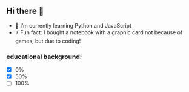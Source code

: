 ## Hi there 👋

- 🌱 I’m currently learning Python and JavaScript
- ⚡ Fun fact: I bought a notebook with a graphic card not because of games, but due to coding!

### educational background:

- [x] 0%
- [x] 50%
- [ ] 100%

<!--
**mibasFerraz/mibasFerraz** is a ✨ _special_ ✨ repository because its `README.md` (this file) appears on your GitHub profile.

Here are some ideas to get you started:

- 🔭 I’m currently working on ...
- 🌱 I’m currently learning ...
- 👯 I’m looking to collaborate on ...
- 🤔 I’m looking for help with ...
- 💬 Ask me about ...
- 📫 How to reach me: ...
- 😄 Pronouns: ...
- ⚡ Fun fact: ...
-->